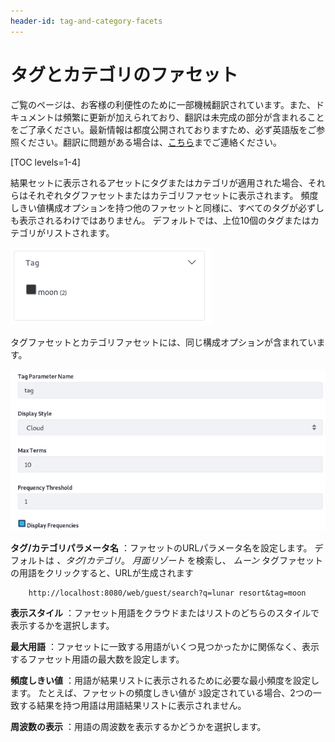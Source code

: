 ```yaml
---
header-id: tag-and-category-facets
---
```


# タグとカテゴリのファセット

<p class="alert alert-info"><span class="wysiwyg-color-blue120">ご覧のページは、お客様の利便性のために一部機械翻訳されています。また、ドキュメントは頻繁に更新が加えられており、翻訳は未完成の部分が含まれることをご了承ください。最新情報は都度公開されておりますため、必ず英語版をご参照ください。翻訳に問題がある場合は、<a href="mailto:support-content-jp@liferay.com">こちら</a>までご連絡ください。</span></p>

[TOC levels=1-4]

結果セットに表示されるアセットにタグまたはカテゴリが適用された場合、それらはそれぞれタグファセットまたはカテゴリファセットに表示されます。 頻度しきい値構成オプションを持つ他のファセットと同様に、すべてのタグが必ずしも表示されるわけではありません。 デフォルトでは、上位10個のタグまたはカテゴリがリストされます。

![図1：一致するコンテンツを持つ各タグまたはカテゴリは、ファセット用語です。](../../../images/search-tag-facet.png)

タグファセットとカテゴリファセットには、同じ構成オプションが含まれています。

![図2：タグとカテゴリのファセットは構成可能です。](../../../images/search-tag-facet-config.png)

**タグ/カテゴリパラメータ名** ：ファセットのURLパラメータ名を設定します。 デフォルトは *、タグ*/*カテゴリ*。 *月面リゾート* を検索し、 *ムーン* タグファセットの用語をクリックすると、URLが生成されます

``` 
    http://localhost:8080/web/guest/search?q=lunar resort&tag=moon
```

**表示スタイル** ：ファセット用語をクラウドまたはリストのどちらのスタイルで表示するかを選択します。

**最大用語** ：ファセットに一致する用語がいくつ見つかったかに関係なく、表示するファセット用語の最大数を設定します。

**頻度しきい値** ：用語が結果リストに表示されるために必要な最小頻度を設定します。 たとえば、ファセットの頻度しきい値が `3`設定されている場合、2つの一致する結果を持つ用語は用語結果リストに表示されません。

**周波数の表示** ：用語の周波数を表示するかどうかを選択します。

